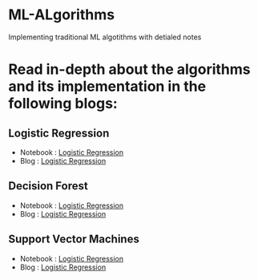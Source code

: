 # ML-ALgorithms
Implementing traditional ML algotithms with detialed notes


# Read in-depth about the algorithms and its implementation in the following blogs:


## Logistic Regression 
- Notebook :  [Logistic Regression](https://github.com/immohann/ML-ALgorithms/blob/main/Logistic_Regression.ipynb)
- Blog : [Logistic Regression](#real-cool-heading)


## Decision Forest 
- Notebook :  [Logistic Regression](https://github.com/immohann/ML-ALgorithms/blob/main/Decision_Forest.ipynb)
- Blog : [Logistic Regression](#real-cool-heading)


## Support Vector Machines 
- Notebook : [Logistic Regression](https://github.com/immohann/ML-ALgorithms/blob/main/SVM%20(1).ipynb)
- Blog : [Logistic Regression](#real-cool-heading)

